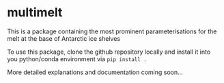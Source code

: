 # multimelt
This is a package containing the most prominent parameterisations for the melt at the base of Antarctic ice shelves

To use this package, clone the github repository locally and install it into you python/conda environment via <code>pip install .</code>

More detailed explanations and documentation coming soon...
